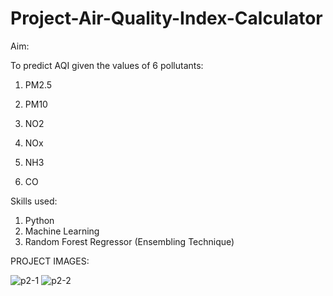 # Project-Air-Quality-Index-Calculator

Aim:

To predict AQI given the values of 6 pollutants:

1. PM2.5

2. PM10

3. NO2

4. NOx

5. NH3

6. CO

Skills used:

1. Python
2. Machine Learning
3. Random Forest Regressor (Ensembling Technique)

PROJECT IMAGES:

![p2-1](https://github.com/user-attachments/assets/d34a212d-2cc2-4771-9c2c-587caa470138)
![p2-2](https://github.com/user-attachments/assets/757fffc7-7f18-4383-8491-ccbf3ee43a4f)






